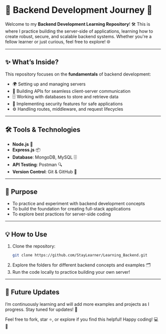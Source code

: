 # 🚀 Backend Development Journey 🌟  

Welcome to my **Backend Development Learning Repository**! 🛠️ This is where I practice building the server-side of applications, learning how to create robust, secure, and scalable backend systems. Whether you're a fellow learner or just curious, feel free to explore! 🌐  

---

## ✨ What’s Inside?  
This repository focuses on the **fundamentals** of backend development:  
- 🌍 Setting up and managing servers  
- 📡 Building APIs for seamless client-server communication  
- 🗄️ Working with databases to store and retrieve data  
- 🔐 Implementing security features for safe applications  
- ⚙️ Handling routes, middleware, and request lifecycles  

---

## 🛠️ Tools & Technologies  
- **Node.js** 🚀  
- **Express.js** 📦  
- **Database**: MongoDB, MySQL 🗄️  
- **API Testing**: Postman 🔍  
- **Version Control**: Git & GitHub 🧩  

---

## 🎯 Purpose  
- To practice and experiment with backend development concepts  
- To build the foundation for creating full-stack applications  
- To explore best practices for server-side coding  

---

## 💡 How to Use  
1. Clone the repository:  
   ```bash
   git clone https://github.com/StayLearner/Learning_Backend.git
   ```  
2. Explore the folders for different backend concepts and examples 🗂️  
3. Run the code locally to practice building your own server!  

---

## 🌟 Future Updates  
I’m continuously learning and will add more examples and projects as I progress. Stay tuned for updates! 🚧  

Feel free to fork, star ⭐, or explore if you find this helpful! Happy coding! 💻🎉  
